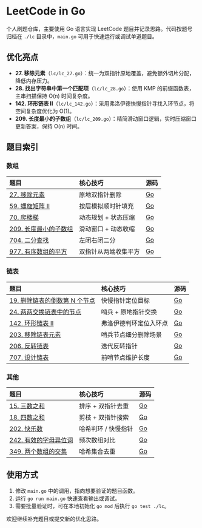 # LeetCode in Go

个人刷题仓库，主要使用 Go 语言实现 LeetCode 题目并记录思路。代码按题号归档在 `./lc` 目录中，`main.go` 可用于快速运行或调试单道题目。

## 优化亮点

- **27. 移除元素**（`lc/lc_27.go`）：统一为双指针原地覆盖，避免额外切片分配，降低内存压力。
- **28. 找出字符串中第一个匹配项**（`lc/lc_28.go`）：使用 KMP 的前缀函数表，主串扫描保持 O(n) 时间复杂度。
- **142. 环形链表 II**（`lc/lc_142.go`）：采用弗洛伊德快慢指针寻找入环节点，将空间复杂度优化为 O(1)。
- **209. 长度最小的子数组**（`lc/lc_209.go`）：精简滑动窗口逻辑，实时压缩窗口更新答案，保持 O(n) 时间。

## 题目索引

### 数组

| 题目 | 核心技巧 | 源码 |
| :--- | :--- | :--- |
| [27. 移除元素](https://leetcode.cn/problems/remove-element/) | 原地双指针删除 | [Go](./lc/lc_27.go) |
| [59. 螺旋矩阵 II](https://leetcode.cn/problems/spiral-matrix-ii/) | 按层模拟顺时针填充 | [Go](./lc/lc_59.go) |
| [70. 爬楼梯](https://leetcode.cn/problems/climbing-stairs/) | 动态规划 + 状态压缩 | [Go](./lc/lc_70.go) |
| [209. 长度最小的子数组](https://leetcode.cn/problems/minimum-size-subarray-sum/) | 滑动窗口 + 动态收缩 | [Go](./lc/lc_209.go) |
| [704. 二分查找](https://leetcode.cn/problems/binary-search/) | 左闭右闭二分 | [Go](./lc/lc_704.go) |
| [977. 有序数组的平方](https://leetcode.cn/problems/squares-of-a-sorted-array/) | 双指针从两端收集平方 | [Go](./lc/lc_977.go) |

### 链表

| 题目 | 核心技巧 | 源码 |
| :--- | :--- | :--- |
| [19. 删除链表的倒数第 N 个节点](https://leetcode.cn/problems/remove-nth-node-from-end-of-list/) | 快慢指针定位目标 | [Go](./lc/lc_19.go) |
| [24. 两两交换链表中的节点](https://leetcode.cn/problems/swap-nodes-in-pairs/) | 哨兵 + 原地指针交换 | [Go](./lc/lc_24.go) |
| [142. 环形链表 II](https://leetcode.cn/problems/linked-list-cycle-ii/) | 弗洛伊德判环定位入环点 | [Go](./lc/lc_142.go) |
| [203. 移除链表元素](https://leetcode.cn/problems/remove-linked-list-elements/) | 哨兵节点细分删除场景 | [Go](./lc/lc_203.go) |
| [206. 反转链表](https://leetcode.cn/problems/reverse-linked-list/) | 迭代反转指针 | [Go](./lc/lc_206.go) |
| [707. 设计链表](https://leetcode.cn/problems/design-linked-list/) | 前哨节点维护长度 | [Go](./lc/lc_707.go) |

### 其他

| 题目 | 核心技巧 | 源码 |
| :--- | :--- | :--- |
| [15. 三数之和](https://leetcode.cn/problems/3sum/) | 排序 + 双指针去重 | [Go](./lc/lc_15.go) |
| [18. 四数之和](https://leetcode.cn/problems/4sum/) | 剪枝 + 双指针搜索 | [Go](./lc/lc_18.go) |
| [202. 快乐数](https://leetcode.cn/problems/happy-number/) | 哈希判环 / 快慢指针 | [Go](./lc/lc_202.go) |
| [242. 有效的字母异位词](https://leetcode.cn/problems/valid-anagram/) | 频次数组对比 | [Go](./lc/lc_242.go) |
| [349. 两个数组的交集](https://leetcode.cn/problems/intersection-of-two-arrays/) | 哈希集合去重 | [Go](./lc/lc_349.go) |

## 使用方式

1. 修改 `main.go` 中的调用，指向想要验证的题目函数。
2. 运行 `go run main.go` 快速查看输出或调试。
3. 需要批量验证时，可在本地初始化 `go mod` 后执行 `go test ./lc`。

欢迎继续补充题目或提交新的优化思路。